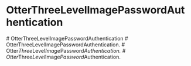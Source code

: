 ﻿# OtterThreeLevelImagePasswordAuthentication
#   O t t e r T h r e e L e v e l I m a g e P a s s w o r d A u t h e n t i c a t i o n  
 #   O t t e r T h r e e L e v e l I m a g e P a s s w o r d A u t h e n t i c a t i o n .  
 #   O t t e r _ T h r e e _ L e v e l _ I m a g e _ P a s s w o r d _ A u t h e n t i c a t i o n .  
 #   O t t e r _ T h r e e _ L e v e l _ I m a g e _ P a s s w o r d _ A u t h e n t i c a t i o n .  
 
